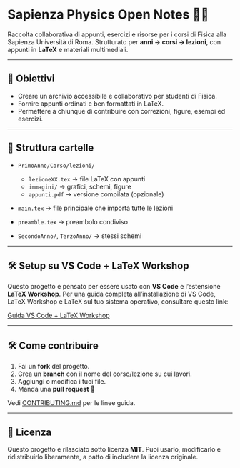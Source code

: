 # Sapienza Physics Open Notes 📘✨

Raccolta collaborativa di appunti, esercizi e risorse per i corsi di Fisica alla Sapienza Università di Roma.
Strutturato per **anni → corsi → lezioni**, con appunti in **LaTeX** e materiali multimediali.

---

## 🚀 Obiettivi

* Creare un archivio accessibile e collaborativo per studenti di Fisica.
* Fornire appunti ordinati e ben formattati in LaTeX.
* Permettere a chiunque di contribuire con correzioni, figure, esempi ed esercizi.

---

## 📂 Struttura cartelle

* `PrimoAnno/Corso/lezioni/`

  * `lezioneXX.tex` → file LaTeX con appunti
  * `immagini/` → grafici, schemi, figure
  * `appunti.pdf` → versione compilata (opzionale)
* `main.tex` → file principale che importa tutte le lezioni
* `preamble.tex` → preambolo condiviso
* `SecondoAnno/`, `TerzoAnno/` → stessi schemi

---

## 🛠️ Setup su VS Code + LaTeX Workshop

Questo progetto è pensato per essere usato con **VS Code** e l’estensione **LaTeX Workshop**.
Per una guida completa all’installazione di VS Code, LaTeX Workshop e LaTeX sul tuo sistema operativo, consultare questo link:

[Guida VS Code + LaTeX Workshop](https://mathjiajia.github.io/vscode-and-latex/)

---

<!-- ## 🛠️ Come compilare

* **Compilazione singolo corso**:

  ```bash
  make course COURSE=Analisi1
  ```

  oppure

  ```bash
  python build.py Analisi1
  ```

* **Compilazione di tutti i corsi**:

  ```bash
  make
  ```

  oppure

  ```bash
  python build.py
  ```

--- -->

## 🛠️ Come contribuire

1. Fai un **fork** del progetto.
2. Crea un **branch** con il nome del corso/lezione su cui lavori.
3. Aggiungi o modifica i tuoi file.
4. Manda una **pull request** 🚀

Vedi [CONTRIBUTING.md](CONTRIBUTING.md) per le linee guida.

---

## 📜 Licenza

Questo progetto è rilasciato sotto licenza **MIT**.
Puoi usarlo, modificarlo e ridistribuirlo liberamente, a patto di includere la licenza originale.
